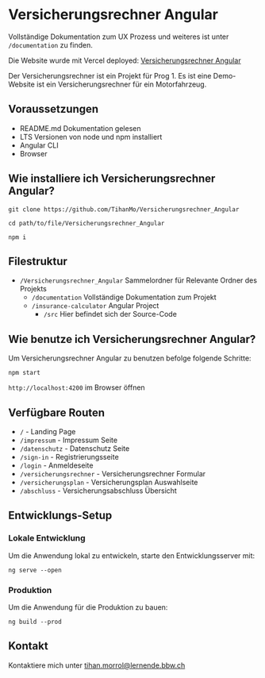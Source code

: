 # Versicherungsrechner Angular  

Vollständige Dokumentation zum UX Prozess und weiteres ist unter `/documentation` zu finden.  

Die Website wurde mit Vercel deployed: [Versicherungsrechner Angular](https://versicherungsrechnerangular-tihanmos-projects.vercel.app/)  

Der Versicherungsrechner ist ein Projekt für Prog 1. Es ist eine Demo-Website ist ein Versicherungsrechner für ein Motorfahrzeug.

## Voraussetzungen
- README.md Dokumentation gelesen
- LTS Versionen von node und npm installiert
- Angular CLI
- Browser

## Wie installiere ich Versicherungsrechner Angular?  

```
git clone https://github.com/TihanMo/Versicherungsrechner_Angular
```

```
cd path/to/file/Versicherungsrechner_Angular
```

```
npm i
```

## Filestruktur  
* `/Versicherungsrechner_Angular` Sammelordner für Relevante Ordner des Projekts
  * `/documentation` Vollständige Dokumentation zum Projekt
  * `/insurance-calculator` Angular Project 
    * `/src` Hier befindet sich der Source-Code

## Wie benutze ich Versicherungsrechner Angular?
Um Versicherungsrechner Angular zu benutzen befolge folgende Schritte:
```
npm start
```

`http://localhost:4200` im Browser öffnen

## Verfügbare Routen
- `/` - Landing Page
- `/impressum` - Impressum Seite
- `/datenschutz` - Datenschutz Seite
- `/sign-in` - Registrierungsseite
- `/login` - Anmeldeseite
- `/versicherungsrechner` - Versicherungsrechner Formular
- `/versicherungsplan` - Versicherungsplan Auswahlseite
- `/abschluss` - Versicherungsabschluss Übersicht

## Entwicklungs-Setup
### Lokale Entwicklung
Um die Anwendung lokal zu entwickeln, starte den Entwicklungsserver mit:
```
ng serve --open
```

### Produktion
Um die Anwendung für die Produktion zu bauen:
```
ng build --prod
```

## Kontakt

Kontaktiere mich unter [tihan.morrol@lernende.bbw.ch](tihan.morrol@lernende.bbw.ch)

